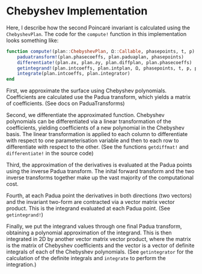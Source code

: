 # Chebyshev Implementation

Here, I describe how the second Poincaré invariant is calculated using the `ChebyshevPlan`.
The code for the `compute!` function in this implementation looks something like:

```Julia
function compute!(plan::ChebyshevPlan, Ω::Callable, phasepoints, t, p)
    paduatransform!(plan.phasecoeffs, plan.paduaplan, phasepoints)
    differentiate!(plan.∂x, plan.∂y, plan.diffplan, plan.phasecoeffs)
    getintegrand!(plan.intcoeffs, plan.intplan, Ω, phasepoints, t, p, plan.∂x, plan.∂y)
    integrate(plan.intcoeffs, plan.integrator)
end
```

First, we approximate the surface using Chebyshev polynomials. Coefficients are calculated use the Padua transform, which yields a matrix of coefficients. (See docs on PaduaTransforms)

Second, we differentiate the approximated function. Chebyshev polynomials can be differentiated via a linear transformation of the coefficients, yielding coefficients of a new polynomial in the Chebyshev basis. The linear transformation is applied to each column to differentiate with respect to one parameterisation variable and then to each row to differentiate with respect to the other. (See the functions `getdiffmat!` and `differentiate!` in the source code)

Third, the approximation of the derivatives is evaluated at the Padua points using the inverse Padua transform. The inital forward transform and the two inverse transforms together make up the vast majority of the computational cost.

Fourth, at each Padua point the derivatives in both directions (two vectors) and the invariant two-form are contracted via a vector matrix vector product. This is the integrand evaluated at each Padua point. (See `getintegrand!`)

Finally, we put the integrand values through one final Padua transform, obtaining a polynomial approximation of the integrand. This is then integrated in 2D by another vector matrix vector product, where the matrix is the matrix of Chebyshev coefficients and the vector is a vector of definite integrals of each of the Chebyshev polynomials. (See `getintegrator` for the calculation of the definite integrals and `integrate` to perform the integration.)
